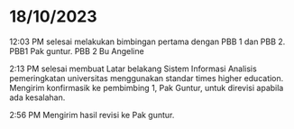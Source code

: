 # 18/10/2023
12:03 PM selesai melakukan bimbingan pertama dengan PBB 1 dan PBB 2. PBB1 Pak guntur. PBB 2 Bu Angeline

2:13 PM selesai membuat Latar belakang Sistem Informasi Analisis pemeringkatan universitas menggunakan standar times higher education. Mengirim konfirmasik ke pembimbing 1, Pak Guntur, untuk direvisi apabila ada kesalahan.

2:56 PM Mengirim hasil revisi ke Pak guntur. 


